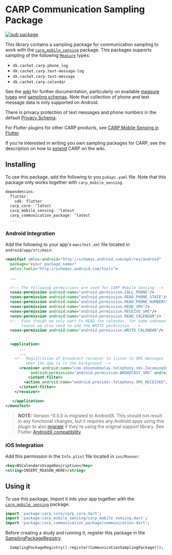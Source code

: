 # CARP Communication Sampling Package

[![pub package](https://img.shields.io/pub/v/carp_communication_package.svg)](https://pub.dartlang.org/packages/carp_communication_package)

This library contains a sampling package for communication sampling to work with 
the [`carp_mobile_sensing`](https://pub.dartlang.org/packages/carp_mobile_sensing) package.
This packages supports sampling of the following [`Measure`](https://pub.dartlang.org/documentation/carp_mobile_sensing/latest/domain/Measure-class.html) types:

* `dk.cachet.carp.phone_log`
* `dk.cachet.carp.text-message-log`
* `dk.cachet.carp.text-message`
* `dk.cachet.carp.calendar`

See the [wiki]() for further documentation, particularly on available [measure types](https://github.com/cph-cachet/carp.sensing-flutter/wiki/A.-Measure-Types) and [sampling schemas](https://github.com/cph-cachet/carp.sensing-flutter/wiki/D.-Sampling-Schemas). Note that collection of phone and text message data is only supported on Android.

There is privacy protection of text messages and phone numbers in the default [Privacy Schema](https://github.com/cph-cachet/carp.sensing-flutter/wiki/3.-Using-CARP-Mobile-Sensing#privacy-schema).

For Flutter plugins for other CARP products, see [CARP Mobile Sensing in Flutter](https://github.com/cph-cachet/carp.sensing-flutter/blob/master/README.md).

If you're interested in writing you own sampling packages for CARP, see the description on
how to [extend](https://github.com/cph-cachet/carp.sensing-flutter/wiki/4.-Extending-CARP-Mobile-Sensing) CARP on the wiki.

## Installing

To use this package, add the following to you `pubspc.yaml` file. Note that
this package only works together with `carp_mobile_sensing`.

`````dart
dependencies:
  flutter:
    sdk: flutter
  carp_core: ^latest
  carp_mobile_sensing: ^latest
  carp_communication_package: ^latest
  ...
`````

### Android Integration

Add the following to your app's `manifest.xml` file located in `android/app/src/main`:

````xml
<manifest xmlns:android="http://schemas.android.com/apk/res/android"
  package="<your_package_name>"
  xmlns:tools="http://schemas.android.com/tools">

  ...
   
  <!-- The following permissions are used for CARP Mobile Sensing -->
  <uses-permission android:name="android.permission.CALL_PHONE"/>
  <uses-permission android:name="android.permission.READ_PHONE_STATE"/>
  <uses-permission android:name="android.permission.READ_PHONE_NUMBERS"/>
  <uses-permission android:name="android.permission.READ_SMS"/>
  <uses-permission android:name="android.permission.RECEIVE_SMS"/>
  <uses-permission android:name="android.permission.READ_CALENDAR"/>
  <!-- Even though we only want to READ the calendar, for some unknown 
       reason we also need to add the WRITE permission. -->
  <uses-permission android:name="android.permission.WRITE_CALENDAR"/>


  <application>
	  ...
	  ...
    <!-- Registration of broadcast reciever to listen to SMS messages 
         when the app is in the background -->
	  <receiver android:name="com.shounakmulay.telephony.sms.IncomingSmsReceiver"
		   android:permission="android.permission.BROADCAST_SMS" android:exported="true">
		  <intent-filter>
        <action android:name="android.provider.Telephony.SMS_RECEIVED"/>
      </intent-filter>
    </receiver>

   </application>
</manifest>
````

> **NOTE:** Version ^0.5.0 is migrated to AndroidX. This should not result in any functional changes, but it requires any Android apps using this plugin to also 
[migrate](https://developer.android.com/jetpack/androidx/migrate) if they're using the original support library. 
See Flutter [AndroidX compatibility](https://flutter.dev/docs/development/packages-and-plugins/androidx-compatibility)



### iOS Integration

Add this permission in the `Info.plist` file located in `ios/Runner`:

````xml
<key>NSCalendarsUsageDescription</key>
<string>INSERT_REASON_HERE</string>
````

## Using it

To use this package, import it into your app together with the
[`carp_mobile_sensing`](https://pub.dartlang.org/packages/carp_mobile_sensing) package:

`````dart
import 'package:carp_core/carp_core.dart';
import 'package:carp_mobile_sensing/carp_mobile_sensing.dart';
import 'package:carp_communication_package/communication.dart';
`````

Before creating a study and running it, register this package in the 
[SamplingPackageRegistry](https://pub.dartlang.org/documentation/carp_mobile_sensing/latest/runtime/SamplingPackageRegistry.html).

`````dart
  SamplingPackageRegistry().register(CommunicationSamplingPackage());
`````
